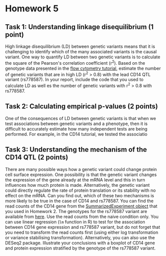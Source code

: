 # Homework 5

## Task 1: Understanding linkage disequilibrium (1 point)
High linkage disequilibrium (LD) between genetic variants means that it is challenging to identify which of the many associated variants is the causal variant. One way to quantify LD between two genetic variants is to calculate the square of the Pearson's correlation coefficient (r<sup>2</sup>). Based on the genotype data presented in the [flow cytometry tutorial](https://github.com/kauralasoo/flow_cytomtery_genetics/blob/master/analysis/variance_components/estimate_variance_components.md),  estimate the number of genetic variants that are in high LD (r<sup>2</sup> > 0.8) with the lead CD14 QTL variant (rs778587). In your report, include the code that you used to calculate LD as well es the number of genetic variants with r<sup>2</sup> > 0.8 with rs778587.

## Task 2: Calculating empirical p-values (2 points)
One of the consequences of LD between genetic variants is that when we test associations between genetic variants and a phenotype, then it is difficult to accurately estimate how many independent tests are being performed. For example, in the CD14 tutorial, we tested the associatio
## Task 3: Understanding the mechanism of the CD14 QTL (2 points)
There are many possible ways how a genetic variant could change protein cell surface expression. One possibility is that the genetic variant changes the expression of the gene already at the mRNA level and this in turn influences how much protein is made. Alternatively, the genetic variant could directly regulate the rate of protein translation or its stability with no effect on the mRNA. Can you find out, which of these two mechanisms is more likely to be true in the case of CD14 and rs778587. You can find the read counts of the CD14 gene from the [SummarizedExperiment object](https://courses.cs.ut.ee/2018/bioinfo/spring/uploads/Main/RNA_SummarizedExperiment.rds.zip) that you used in Homework 2. The genotypes for the rs778587 variant are available from [here](https://github.com/kauralasoo/flow_cytomtery_genetics/blob/master/data/genotypes/cd14_lead_variant.txt).  Use the read counts from the naive condition only. You can use linear regression (`lm` function in R) to test for the association between CD14 gene expression and rs778587 variant, but do not forget that you need to transform the read counts first (using either log transformation or variance stabilising transformation). Alternatively, you can also use the DESeq2 package. Illustrate your conclusions with a boxplot of CD14 gene and protein expression stratified by the genotype of the rs778587 variant.


<!--stackedit_data:
eyJoaXN0b3J5IjpbMTk1NjY0MTk2XX0=
-->